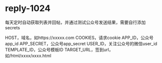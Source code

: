 # reply-1024
每天定时自动获取列表并回帖，并通过测试公众号发送结果，需要自行添加secrets

  HOST，域名，如https://xxxxx.com
  COOKIES，请求cookie
  APP_ID，公众号app_id
  APP_SECRET，公众号app_secret
  USER_ID，关注公众号的微信user_id
  TEMPLATE_ID，公众号模板ID
  TARGET_URL，签到url，如/html/xxxx/xxxx.html
